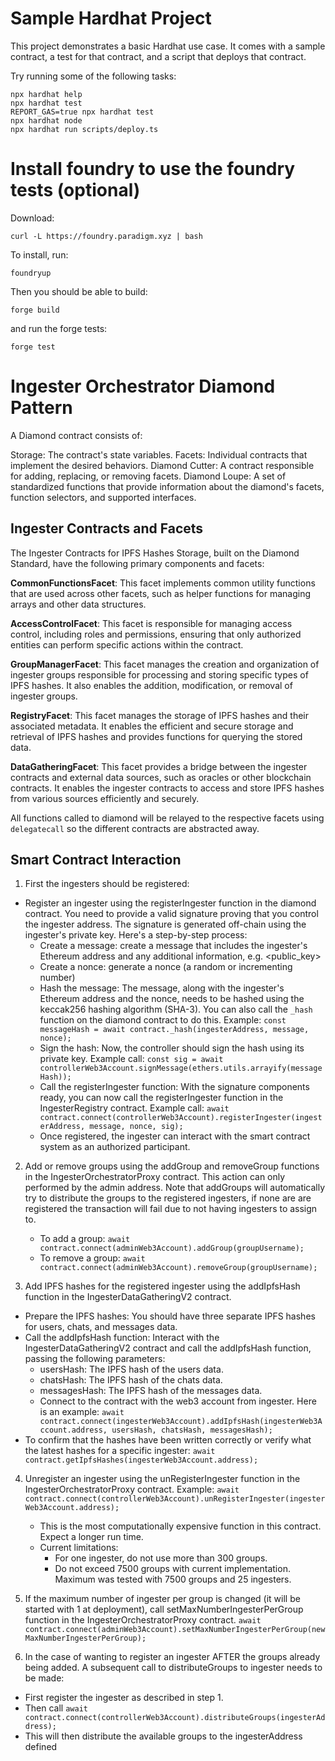 # Sample Hardhat Project

This project demonstrates a basic Hardhat use case. It comes with a sample contract, a test for that contract, and a script that deploys that contract.

Try running some of the following tasks:

```shell
npx hardhat help
npx hardhat test
REPORT_GAS=true npx hardhat test
npx hardhat node
npx hardhat run scripts/deploy.ts
```

# Install foundry to use the foundry tests (optional)

Download:
```
curl -L https://foundry.paradigm.xyz | bash
```

To install, run:
```
foundryup
```

Then you should be able to build:
```
forge build
```

and run the forge tests: 
```
forge test
```

# Ingester Orchestrator Diamond Pattern

A Diamond contract consists of:

Storage: The contract's state variables.
Facets: Individual contracts that implement the desired behaviors.
Diamond Cutter: A contract responsible for adding, replacing, or removing facets.
Diamond Loupe: A set of standardized functions that provide information about the diamond's facets, function selectors, and supported interfaces.


## Ingester Contracts and Facets

The Ingester Contracts for IPFS Hashes Storage, built on the Diamond Standard, have the following primary components and facets:

**CommonFunctionsFacet**: This facet implements common utility functions that are used across other facets, such as helper functions for managing arrays and other data structures.

**AccessControlFacet**: This facet is responsible for managing access control, including roles and permissions, ensuring that only authorized entities can perform specific actions within the contract.

**GroupManagerFacet**: This facet manages the creation and organization of ingester groups responsible for processing and storing specific types of IPFS hashes. It also enables the addition, modification, or removal of ingester groups.

**RegistryFacet**: This facet manages the storage of IPFS hashes and their associated metadata. It enables the efficient and secure storage and retrieval of IPFS hashes and provides functions for querying the stored data.

**DataGatheringFacet**: This facet provides a bridge between the ingester contracts and external data sources, such as oracles or other blockchain contracts. It enables the ingester contracts to access and store IPFS hashes from various sources efficiently and securely.

All functions called to diamond will be relayed to the respective facets using `delegatecall` so the different contracts are abstracted away.

## Smart Contract Interaction

1. First the ingesters should be registered:
- Register an ingester using the registerIngester function in the diamond contract. You need to provide a valid signature proving that you control the ingester address. The signature is generated off-chain using the ingester's private key. Here's a step-by-step process:
    - Create a message: create a message that includes the ingester's Ethereum address and any additional information, e.g. <public_key>_<nonce>_<timestamp>
    - Create a nonce: generate a nonce (a random or incrementing number)
    - Hash the message: The message, along with the ingester's Ethereum address and the nonce, needs to be hashed using the keccak256 hashing algorithm (SHA-3). You can also call the `_hash` function on the diamond contract to do this. Example:
    ```const messageHash = await contract._hash(ingesterAddress, message, nonce);```
    - Sign the hash: Now, the controller should sign the hash using its private key. Example call:
    ```const sig = await controllerWeb3Account.signMessage(ethers.utils.arrayify(messageHash));```
    - Call the registerIngester function: With the signature components ready, you can now call the registerIngester function in the IngesterRegistry contract. Example call:
    ```await contract.connect(controllerWeb3Account).registerIngester(ingesterAddress, message, nonce, sig);```
    - Once registered, the ingester can interact with the smart contract system as an authorized participant.

2. Add or remove groups using the addGroup and removeGroup functions in the IngesterOrchestratorProxy contract. This action can only performed by the admin address. Note that addGroups will automatically try to distribute the groups to the registered ingesters, if none are are registered the transaction will fail due to not having ingesters to assign to.
    - To add a group:
    ```await contract.connect(adminWeb3Account).addGroup(groupUsername);```
    - To remove a group:
    ```await contract.connect(adminWeb3Account).removeGroup(groupUsername);```

3. Add IPFS hashes for the registered ingester using the addIpfsHash function in the IngesterDataGatheringV2 contract.
- Prepare the IPFS hashes: You should have three separate IPFS hashes for users, chats, and messages data.
- Call the addIpfsHash function: Interact with the IngesterDataGatheringV2 contract and call the addIpfsHash function, passing the following parameters:
    - usersHash: The IPFS hash of the users data.
    - chatsHash: The IPFS hash of the chats data.
    - messagesHash: The IPFS hash of the messages data.
    - Connect to the contract with the web3 account from ingester. Here is an example: 
    ```await contract.connect(ingesterWeb3Account).addIpfsHash(ingesterWeb3Account.address, usersHash, chatsHash, messagesHash);```
- To confirm that the hashes have been written correctly or verify what the latest hashes for a specific ingester: 
    ```await contract.getIpfsHashes(ingesterWeb3Account.address);```

4. Unregister an ingester using the unRegisterIngester function in the IngesterOrchestratorProxy contract. Example:
```await contract.connect(controllerWeb3Account).unRegisterIngester(ingesterWeb3Account.address);```
    - This is the most computationally expensive function in this contract. Expect a longer run time. 
    - Current limitations:
        - For one ingester, do not use more than 300 groups. 
        - Do not exceed 7500 groups with current implementation. Maximum was tested with 7500 groups and 25 ingesters.

5. If the maximum number of ingester per group is changed (it will be started with 1 at deployment), call setMaxNumberIngesterPerGroup function in the IngesterOrchestratorProxy contract.
```await contract.connect(adminWeb3Account).setMaxNumberIngesterPerGroup(newMaxNumberIngesterPerGroup);```

6. In the case of wanting to register an ingester AFTER the groups already being added. A subsequent call to distributeGroups to ingester needs to be made: 
- First register the ingester as described in step 1.
- Then call ```await contract.connect(controllerWeb3Account).distributeGroups(ingesterAddress);```
- This will then distribute the available groups to the ingesterAddress defined
